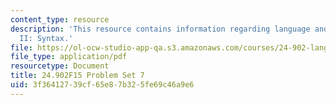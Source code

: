 ```yaml
---
content_type: resource
description: 'This resource contains information regarding language and its structure
  II: Syntax.'
file: https://ol-ocw-studio-app-qa.s3.amazonaws.com/courses/24-902-language-and-its-structure-ii-syntax-fall-2015/3f36412739cf65e87b325fe69c46a9e6_MIT24_902F15_ProblemSet7.pdf
file_type: application/pdf
resourcetype: Document
title: 24.902F15 Problem Set 7
uid: 3f364127-39cf-65e8-7b32-5fe69c46a9e6
---
```

